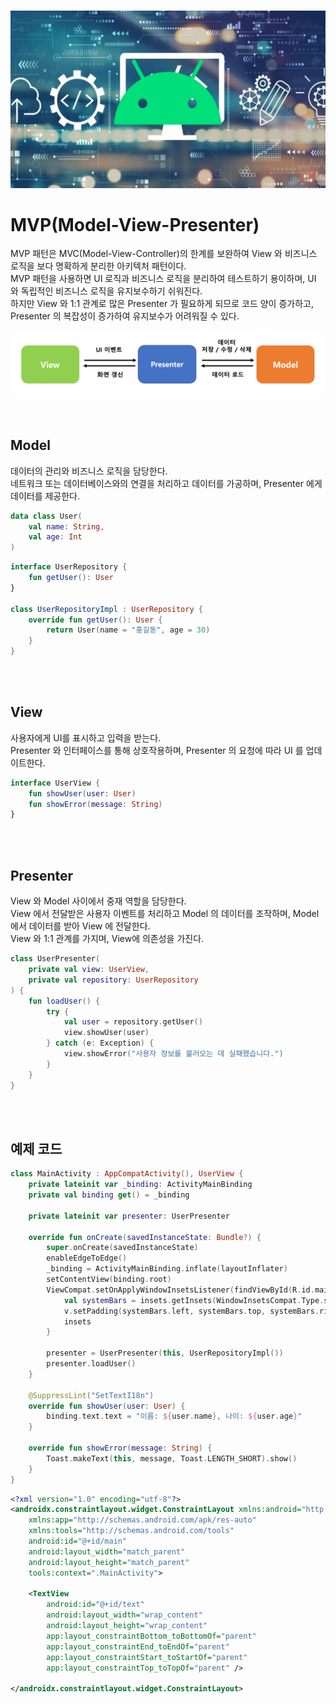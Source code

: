 <br/>![architecture](./architecture.png)<br/>
# MVP(Model-View-Presenter)
MVP 패턴은 MVC(Model-View-Controller)의 한계를 보완하여 View 와 비즈니스 로직을 보다 명확하게 분리한 아키텍처 패턴이다.<br/>
MVP 패턴을 사용하면 UI 로직과 비즈니스 로직을 분리하여 테스트하기 용이하며, UI 와 독립적인 비즈니스 로직을 유지보수하기 쉬워진다.<br/>
하지만 View 와 1:1 관계로 많은 Presenter 가 필요하게 되므로 코드 양이 증가하고, Presenter 의 복잡성이 증가하여 유지보수가 어려워질 수 있다.<br/>
<br/>![mvp](./mvp.png)<br/>
<br/>
<br/>

## Model
데이터의 관리와 비즈니스 로직을 담당한다.<br/>
네트워크 또는 데이터베이스와의 연결을 처리하고 데이터를 가공하며, Presenter 에게 데이터를 제공한다.<br/>

```kotlin
data class User(
    val name: String,
    val age: Int
)
```
```kotlin
interface UserRepository {
    fun getUser(): User
}

class UserRepositoryImpl : UserRepository {
    override fun getUser(): User {
        return User(name = "홍길동", age = 30)
    }
}
```
<br/>
<br/>

## View
사용자에게 UI를 표시하고 입력을 받는다.<br/>
Presenter 와 인터페이스를 통해 상호작용하며, Presenter 의 요청에 따라 UI 를 업데이트한다.<br/>

```kotlin
interface UserView {
    fun showUser(user: User)
    fun showError(message: String)
}
```
<br/>
<br/>

## Presenter
View 와 Model 사이에서 중재 역할을 담당한다.<br/>
View 에서 전달받은 사용자 이벤트를 처리하고 Model 의 데이터를 조작하며, Model 에서 데이터를 받아 View 에 전달한다.<br/>
View 와 1:1 관계를 가지며, View에 의존성을 가진다.<br/>

```kotlin
class UserPresenter(
    private val view: UserView,
    private val repository: UserRepository
) {
    fun loadUser() {
        try {
            val user = repository.getUser()
            view.showUser(user)
        } catch (e: Exception) {
            view.showError("사용자 정보를 불러오는 데 실패했습니다.")
        }
    }
}
```
<br/>
<br/>

## 예제 코드
```kotlin
class MainActivity : AppCompatActivity(), UserView {
    private lateinit var _binding: ActivityMainBinding
    private val binding get() = _binding

    private lateinit var presenter: UserPresenter

    override fun onCreate(savedInstanceState: Bundle?) {
        super.onCreate(savedInstanceState)
        enableEdgeToEdge()
        _binding = ActivityMainBinding.inflate(layoutInflater)
        setContentView(binding.root)
        ViewCompat.setOnApplyWindowInsetsListener(findViewById(R.id.main)) { v, insets ->
            val systemBars = insets.getInsets(WindowInsetsCompat.Type.systemBars())
            v.setPadding(systemBars.left, systemBars.top, systemBars.right, systemBars.bottom)
            insets
        }

        presenter = UserPresenter(this, UserRepositoryImpl())
        presenter.loadUser()
    }

    @SuppressLint("SetTextI18n")
    override fun showUser(user: User) {
        binding.text.text = "이름: ${user.name}, 나이: ${user.age}"
    }

    override fun showError(message: String) {
        Toast.makeText(this, message, Toast.LENGTH_SHORT).show()
    }
}
```
```xml
<?xml version="1.0" encoding="utf-8"?>
<androidx.constraintlayout.widget.ConstraintLayout xmlns:android="http://schemas.android.com/apk/res/android"
    xmlns:app="http://schemas.android.com/apk/res-auto"
    xmlns:tools="http://schemas.android.com/tools"
    android:id="@+id/main"
    android:layout_width="match_parent"
    android:layout_height="match_parent"
    tools:context=".MainActivity">

    <TextView
        android:id="@+id/text"
        android:layout_width="wrap_content"
        android:layout_height="wrap_content"
        app:layout_constraintBottom_toBottomOf="parent"
        app:layout_constraintEnd_toEndOf="parent"
        app:layout_constraintStart_toStartOf="parent"
        app:layout_constraintTop_toTopOf="parent" />

</androidx.constraintlayout.widget.ConstraintLayout>
```